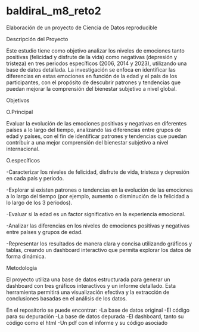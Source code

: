 # baldiraL_m8_reto2
Elaboración de un proyecto de Ciencia de Datos reproducible


Descripción del Proyecto

Este estudio tiene como objetivo analizar los niveles de emociones tanto positivas (felicidad y disfrute de la vida) como negativas (depresión y tristeza) en tres periodos específicos (2006, 2014 y 2023), utilizando una base de datos detallada. La investigación se enfoca en identificar las diferencias en estas emociones en función de la edad y el país de los participantes, con el propósito de descubrir patrones y tendencias que puedan mejorar la comprensión del bienestar subjetivo a nivel global.


Objetivos

O.Principal

Evaluar la evolución de las emociones positivas y negativas en diferentes países a lo largo del tiempo, analizando las diferencias entre grupos de edad y países, con el fin de identificar patrones y tendencias que puedan contribuir a una mejor comprensión del bienestar subjetivo a nivel internacional.

O.específicos

-Caracterizar los niveles de felicidad, disfrute de vida, tristeza y depresión en cada país y periodo.

-Explorar si existen patrones o tendencias en la evolución de las emociones a lo largo del tiempo (por ejemplo, aumento o disminución de la felicidad a lo largo de los 3 periodos).

-Evaluar si la edad es un factor significativo en la experiencia emocional.

-Analizar las diferencias en los niveles de emociones positivas y negativas entre países y grupos de edad.

-Representar los resultados de manera clara y concisa utilizando gráficos y tablas, creando un dashboard interactivo que permita explorar los datos de forma dinámica.



Metodología

El proyecto utiliza una base de datos estructurada para generar un dashboard con tres gráficos interactivos y un informe detallado. Esta herramienta permitirá una visualización efectiva y la extracción de conclusiones basadas en el análisis de los datos.

En el repositorio se puede encontrar:
-La base de datos original
-El código para su depuración
-La base de datos depurada
-El dashboard, tanto su código como el html
-Un pdf con el informe y su código asociado
